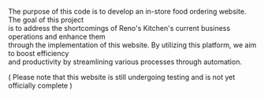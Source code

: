 
The purpose of this code is to develop an in-store food ordering website. The goal of this project   
is to address the shortcomings of Reno's Kitchen's current business operations and enhance them      
through the implementation of this website. By utilizing this platform, we aim to boost efficiency  
and productivity by streamlining various processes through automation.                               

(  Please note that this website is still undergoing testing and is not yet officially complete  )
